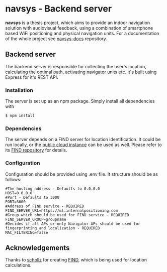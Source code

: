 # navsys - Backend server #

**navsys** is a thesis project, which aims to provide an indoor navigation solution with audiovisual feedback, 
using a combination of smartphone based WiFi positioning and physical navigation units. 
For a documentation of the whole project see [navsys-docs](https://github.com/yedlosh/navsys-docs) repository.

## Backend server

The backend server is responsible for collecting the user's location, calculating the optimal path, 
activating navigator units etc. It's built using Express for it's REST API.

### Installation ###

The server is set up as an npm package. Simply install all dependencies with
```bash
$ npm install
```

### Dependencies ###

The server depends on a FIND server for location identification. It could be run locally, or the 
[public cloud instance](https://ml.internalpositioning.com/) can be used as well. 
Please refer to its [FIND repository](https://github.com/schollz/find) for details.

### Configuration ###

Configuration should be provided using .env file.
It structure should be as follows:
```
#The hosting address - Defaults to 0.0.0.0 
HOST=0.0.0.0
#Port - Defaults to 3000
PORT=3000 
#Address of FIND service - REQUIRED
FIND_SERVER_URL=https://ml.internalpositioning.com
#Group which should be used for FIND service - REQUIRED
FIND_SERVER_GROUP=groupname
#Decides if all APs or only Navigator APs should be used for fingerprinting and localization - REQUIRED
MAC_FILTERING=false
```

## Acknowledgements ##

Thanks to [schollz](https://github.com/schollz/) for creating [FIND](https://github.com/schollz/find), which is being 
used for location calculations.
